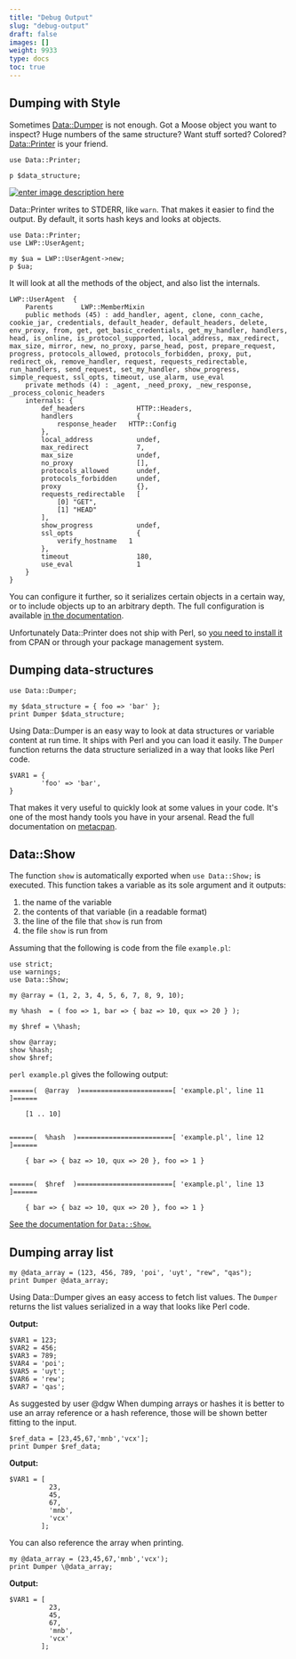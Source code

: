 ```yaml
---
title: "Debug Output"
slug: "debug-output"
draft: false
images: []
weight: 9933
type: docs
toc: true
---
```


## Dumping with Style
Sometimes [Data::Dumper][1] is not enough. Got a Moose object you want to inspect? Huge numbers of the same structure? Want stuff sorted? Colored? [Data::Printer][2] is your friend.

    use Data::Printer;
    
    p $data_structure;

[![enter image description here][3]][3]

Data::Printer writes to STDERR, like `warn`. That makes it easier to find the output. By default, it sorts hash keys and looks at objects.

    use Data::Printer;
    use LWP::UserAgent;
    
    my $ua = LWP::UserAgent->new;
    p $ua;

It will look at all the methods of the object, and also list the internals.

    LWP::UserAgent  {
        Parents       LWP::MemberMixin
        public methods (45) : add_handler, agent, clone, conn_cache, cookie_jar, credentials, default_header, default_headers, delete, env_proxy, from, get, get_basic_credentials, get_my_handler, handlers, head, is_online, is_protocol_supported, local_address, max_redirect, max_size, mirror, new, no_proxy, parse_head, post, prepare_request, progress, protocols_allowed, protocols_forbidden, proxy, put, redirect_ok, remove_handler, request, requests_redirectable, run_handlers, send_request, set_my_handler, show_progress, simple_request, ssl_opts, timeout, use_alarm, use_eval
        private methods (4) : _agent, _need_proxy, _new_response, _process_colonic_headers
        internals: {
            def_headers             HTTP::Headers,
            handlers                {
                response_header   HTTP::Config
            },
            local_address           undef,
            max_redirect            7,
            max_size                undef,
            no_proxy                [],
            protocols_allowed       undef,
            protocols_forbidden     undef,
            proxy                   {},
            requests_redirectable   [
                [0] "GET",
                [1] "HEAD"
            ],
            show_progress           undef,
            ssl_opts                {
                verify_hostname   1
            },
            timeout                 180,
            use_eval                1
        }
    }

You can configure it further, so it serializes certain objects in a certain way, or to include objects up to an arbitrary depth. The full configuration is available [in the documentation][4].

Unfortunately Data::Printer does not ship with Perl, so [you need to install it][5] from CPAN or through your package management system.


  [1]: https://metacpan.org/pod/Data::Dumper
  [2]: https://metacpan.org/pod/Data::Printer
  [3]: http://i.stack.imgur.com/Eoue5.png
  [4]: https://metacpan.org/pod/Data::Printer#CUSTOMIZATION
  [5]: http://stackoverflow.com/questions/65865/whats-the-easiest-way-to-install-a-missing-perl-module

## Dumping data-structures
    use Data::Dumper;
    
    my $data_structure = { foo => 'bar' };
    print Dumper $data_structure;

Using Data::Dumper is an easy way to look at data structures or variable content at run time. It ships with Perl and you can load it easily. The `Dumper` function returns the data structure serialized in a way that looks like Perl code.

    $VAR1 = {
            'foo' => 'bar',
    }

That makes it very useful to quickly look at some values in your code. It's  one of the most handy tools you have in your arsenal. Read the full documentation on [metacpan][1].


  [1]: https://metacpan.org/pod/Data::Dumper

## Data::Show
The function `show` is automatically exported when `use Data::Show;` is executed. This function takes a variable as its sole argument and it outputs:

 1. the name of the variable
 1. the contents of that variable (in a readable format)
 1. the line of the file that `show` is run from
 1. the file `show` is run from

Assuming that the following is code from the file `example.pl`:

    use strict;
    use warnings;
    use Data::Show;
    
    my @array = (1, 2, 3, 4, 5, 6, 7, 8, 9, 10);
    
    my %hash  = ( foo => 1, bar => { baz => 10, qux => 20 } );
    
    my $href = \%hash;
    
    show @array;
    show %hash;
    show $href;

`perl example.pl` gives the following output:

    ======(  @array  )=======================[ 'example.pl', line 11 ]======
    
        [1 .. 10]
    
    
    ======(  %hash  )========================[ 'example.pl', line 12 ]======
    
        { bar => { baz => 10, qux => 20 }, foo => 1 }
    
    
    ======(  $href  )========================[ 'example.pl', line 13 ]======
    
        { bar => { baz => 10, qux => 20 }, foo => 1 }


[See the documentation for `Data::Show`.][1]


  [1]: https://metacpan.org/pod/Data::Show

## Dumping array list
    my @data_array = (123, 456, 789, 'poi', 'uyt', "rew", "qas");
    print Dumper @data_array;

Using Data::Dumper gives an easy access to fetch list values. The `Dumper` returns the list values serialized in a way that looks like Perl code.

**Output:**

    $VAR1 = 123;
    $VAR2 = 456;
    $VAR3 = 789;
    $VAR4 = 'poi';
    $VAR5 = 'uyt';
    $VAR6 = 'rew';
    $VAR7 = 'qas';

As suggested by user @dgw 
When dumping arrays or hashes it is better to use an array reference or a hash reference, those will be shown better fitting to the input. 

    $ref_data = [23,45,67,'mnb','vcx'];
    print Dumper $ref_data;

**Output:**

    $VAR1 = [
              23,
              45,
              67,
              'mnb',
              'vcx'
            ];

You can also reference the array when printing.

    my @data_array = (23,45,67,'mnb','vcx');
    print Dumper \@data_array;
**Output:**

    $VAR1 = [
              23,
              45,
              67,
              'mnb',
              'vcx'
            ];


